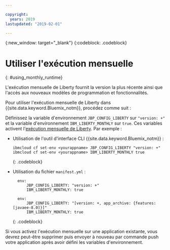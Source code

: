 ```yaml
---

copyright:
  years: 2019
lastupdated: "2019-02-01"

---
```


{:new_window: target="_blank"}
{:codeblock: .codeblock}

# Utiliser l'exécution mensuelle
{: #using_monthly_runtime}

L'exécution mensuelle de Liberty fournit la version la plus récente ainsi que l'accès aux nouveaux modèles de programmation et fonctionnalités.

Pour utiliser l'exécution mensuelle de Liberty dans {{site.data.keyword.Bluemix_notm}}, procédez comme suit :

Définissez la variable d'environnement `JBP_CONFIG_LIBERTY` sur `"version: +"` et la variable d'environnement `IBM_LIBERTY_MONTHLY` sur `true`. Ces variables activent l'[exécution mensuelle de Liberty](/docs/runtimes/liberty/buildpackDefaults.html#liberty_versions). Par exemple :
  * Utilisation de l'outil d'interface CLI {{site.data.keyword.Bluemix_notm}} :
    ```
    ibmcloud cf set-env <yourappname> JBP_CONFIG_LIBERTY "version: +"
    ibmcloud cf set-env <yourappname> IBM_LIBERTY_MONTHLY true
    ```
    {: .codeblock}

  * Utilisation du fichier `manifest.yml` :
    ```
      env:
          JBP_CONFIG_LIBERTY: "version: +"
          IBM_LIBERTY_MONTHLY: true
    ```

    ```
      env:
          JBP_CONFIG_LIBERTY: "[version: +, app_archive: {features: [javaee-8.0]}]"
          IBM_LIBERTY_MONTHLY: true
    ```
    {: .codeblock}

Si vous activez l'exécution mensuelle sur une application existante, vous devrez peut-être supprimer puis envoyer à nouveau par commande push votre application après avoir défini les variables d'environnement.

